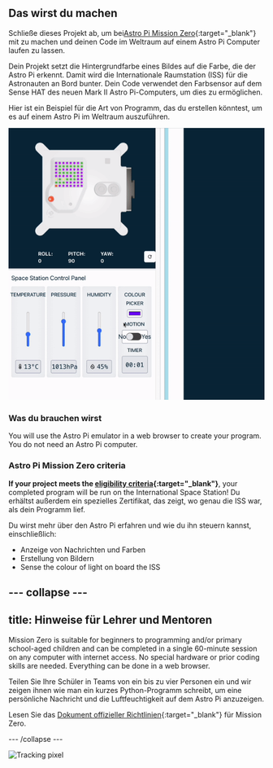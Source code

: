 ## Das wirst du machen

Schließe dieses Projekt ab, um bei[Astro Pi Mission Zero](https://astro-pi.org/mission-zero){:target="_blank"} mit zu machen und deinen Code im Weltraum auf einem Astro Pi Computer laufen zu lassen.

Dein Projekt setzt die Hintergrundfarbe eines Bildes auf die Farbe, die der Astro Pi erkennt. Damit wird die Internationale Raumstation (ISS) für die Astronauten an Bord bunter. Dein Code verwendet den Farbsensor auf dem Sense HAT des neuen Mark II Astro Pi-Computers, um dies zu ermöglichen.

Hier ist ein Beispiel für die Art von Programm, das du erstellen könntest, um es auf einem Astro Pi im Weltraum auszuführen.

![The Sense HAT emulator running a sample program with a snake that's background colour changes to the colour sense.](images/finished.gif)

### Was du brauchen wirst

You will use the Astro Pi emulator in a web browser to create your program. You do not need an Astro Pi computer.

### Astro Pi Mission Zero criteria

**If your project meets the [eligibility criteria](https://astro-pi.org/mission-zero/eligibility){:target="_blank"}**, your completed program will be run on the International Space Station! Du erhältst außerdem ein spezielles Zertifikat, das zeigt, wo genau die ISS war, als dein Programm lief.

Du wirst mehr über den Astro Pi erfahren und wie du ihn steuern kannst, einschließlich:
+ Anzeige von Nachrichten und Farben
+ Erstellung von Bildern
+ Sense the colour of light on board the ISS

--- collapse ---
---
title: Hinweise für Lehrer und Mentoren
---

Mission Zero is suitable for beginners to programming and/or primary school-aged children and can be completed in a single 60-minute session on any computer with internet access. No special hardware or prior coding skills are needed. Everything can be done in a web browser.

Teilen Sie Ihre Schüler in Teams von ein bis zu vier Personen ein und wir zeigen ihnen wie man ein kurzes Python-Programm schreibt, um eine persönliche Nachricht und die Luftfeuchtigkeit auf dem Astro Pi anzuzeigen.

Lesen Sie das [Dokument offizieller Richtlinien](https://astro-pi.org/media/mission-zero-guidelines/Astro_Pi_Mission_Zero_Guidelines_2021_22-de.pdf){:target="_blank"} für Mission Zero.

--- /collapse ---

![Tracking pixel](https://code.org/api/hour/begin_raspberrypi_astropi.png)
